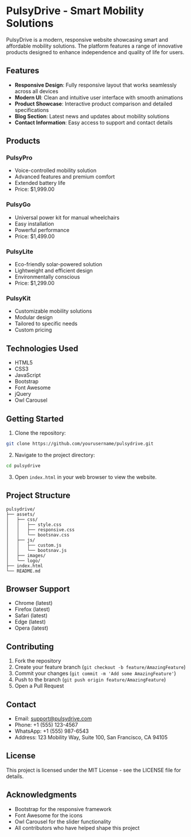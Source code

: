 # PulsyDrive - Smart Mobility Solutions

PulsyDrive is a modern, responsive website showcasing smart and affordable mobility solutions. The platform features a range of innovative products designed to enhance independence and quality of life for users.

## Features

- **Responsive Design**: Fully responsive layout that works seamlessly across all devices
- **Modern UI**: Clean and intuitive user interface with smooth animations
- **Product Showcase**: Interactive product comparison and detailed specifications
- **Blog Section**: Latest news and updates about mobility solutions
- **Contact Information**: Easy access to support and contact details

## Products

### PulsyPro
- Voice-controlled mobility solution
- Advanced features and premium comfort
- Extended battery life
- Price: $1,999.00

### PulsyGo
- Universal power kit for manual wheelchairs
- Easy installation
- Powerful performance
- Price: $1,499.00

### PulsyLite
- Eco-friendly solar-powered solution
- Lightweight and efficient design
- Environmentally conscious
- Price: $1,299.00

### PulsyKit
- Customizable mobility solutions
- Modular design
- Tailored to specific needs
- Custom pricing

## Technologies Used

- HTML5
- CSS3
- JavaScript
- Bootstrap
- Font Awesome
- jQuery
- Owl Carousel

## Getting Started

1. Clone the repository:
```bash
git clone https://github.com/yourusername/pulsydrive.git
```

2. Navigate to the project directory:
```bash
cd pulsydrive
```

3. Open `index.html` in your web browser to view the website.

## Project Structure

```
pulsydrive/
├── assets/
│   ├── css/
│   │   ├── style.css
│   │   ├── responsive.css
│   │   └── bootsnav.css
│   ├── js/
│   │   ├── custom.js
│   │   └── bootsnav.js
│   ├── images/
│   └── logo/
├── index.html
└── README.md
```

## Browser Support

- Chrome (latest)
- Firefox (latest)
- Safari (latest)
- Edge (latest)
- Opera (latest)

## Contributing

1. Fork the repository
2. Create your feature branch (`git checkout -b feature/AmazingFeature`)
3. Commit your changes (`git commit -m 'Add some AmazingFeature'`)
4. Push to the branch (`git push origin feature/AmazingFeature`)
5. Open a Pull Request

## Contact

- Email: support@pulsydrive.com
- Phone: +1 (555) 123-4567
- WhatsApp: +1 (555) 987-6543
- Address: 123 Mobility Way, Suite 100, San Francisco, CA 94105

## License

This project is licensed under the MIT License - see the LICENSE file for details.

## Acknowledgments

- Bootstrap for the responsive framework
- Font Awesome for the icons
- Owl Carousel for the slider functionality
- All contributors who have helped shape this project 